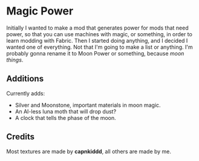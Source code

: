 # Magic Power
Initially I wanted to make a mod that generates power for mods that need power, so that you can use machines with magic, or something, in order to learn modding with Fabric. Then I started doing anything, and I decided I wanted one of everything. Not that I'm going to make a list or anything. I'm probably gonna rename it to Moon Power or something, because _moon things_.

## Additions

Currently adds:
- Silver and Moonstone, important materials in moon magic.
- An AI-less luna moth that will drop dust?
- A clock that tells the phase of the moon.

## Credits
Most textures are made by **capnkiddd**, all others are made by me.